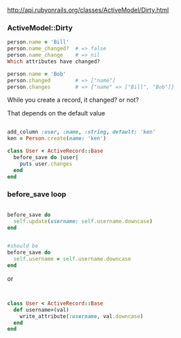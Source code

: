 
http://api.rubyonrails.org/classes/ActiveModel/Dirty.html


### ActiveModel::Dirty



```ruby
person.name = 'Bill'
person.name_changed?  # => false
person.name_change    # => nil
Which attributes have changed?

person.name = 'Bob'
person.changed        # => ["name"]
person.changes        # => {"name" => ["Bill", "Bob"]}
```

While you create a record, it changed? or not?

That depends on the default value

```ruby

add_column :user, :name, :string, default: 'ken'
ken = Person.create(name: 'ken')

class User < ActiveRecord::Base
  before_save do |user|
    puts user.changes
  end
end

```


### before_save loop


```ruby

before_save do
  self.update(username: self.username.downcase)
end


#should be 
before_save do
  self.username = self.username.downcase
end


```


or


```ruby


class User < ActiveRecord::Base
  def username=(val)
    write_attribute(:username, val.downcase)
  end
end


```

